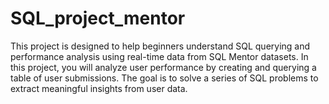 # SQL_project_mentor
This project is designed to help beginners understand SQL querying and performance analysis using real-time data from SQL Mentor datasets. In this project, you will analyze user performance by creating and querying a table of user submissions. The goal is to solve a series of SQL problems to extract meaningful insights from user data.
